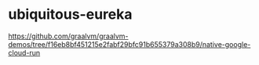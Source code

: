 # ubiquitous-eureka
https://github.com/graalvm/graalvm-demos/tree/f16eb8bf451215e2fabf29bfc91b655379a308b9/native-google-cloud-run

